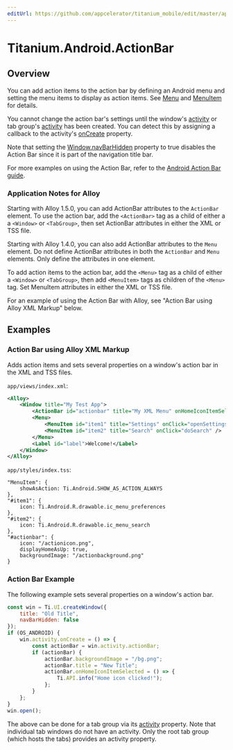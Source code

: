 ```yaml
---
editUrl: https://github.com/appcelerator/titanium_mobile/edit/master/apidoc/Titanium/Android/ActionBar.yml
---
```

# Titanium.Android.ActionBar

<TypeHeader/>

## Overview

You can add action items to the action bar by defining an Android menu and setting the
menu items to display as action items. See [Menu](Titanium.Android.Menu) and
[MenuItem](Titanium.Android.MenuItem) for details.

You cannot change the action bar's settings until the window's [activity](Titanium.UI.Window.activity)
or tab group's [activity](Titanium.UI.TabGroup.activity) has been created.
You can detect this by assigning a callback to the activity's [onCreate](Titanium.Android.Activity.onCreate)
property.

Note that setting the [Window.navBarHidden](Titanium.UI.Window.navBarHidden) property
to true disables the Action Bar since it is part of the navigation title bar.

For more examples on using the Action Bar, refer to the
[Android Action Bar guide](https://titaniumsdk.com/guide/Titanium_SDK/Titanium_SDK_How-tos/User_Interface_Deep_Dives/Android_UI_Components_and_Conventions/Android_Action_Bar.html).

### Application Notes for Alloy

Starting with Alloy 1.5.0, you can add ActionBar attributes to the `ActionBar` element.
To use the action bar, add the `<ActionBar>` tag as a child of either a
a `<Window>` or `<TabGroup>`, then set ActionBar attributes in either the XML or TSS file.

Starting with Alloy 1.4.0, you can also add ActionBar attributes to the `Menu` element.
Do not define ActionBar attributes in both the `ActionBar` and `Menu` elements. Only define the
attributes in one element.

To add action items to the action bar, add the `<Menu>` tag as a child of either
a `<Window>` or `<TabGroup>`, then add `<MenuItem>` tags as children of the `<Menu>` tag.
Set MenuItem attributes in either the XML or TSS file.

For an example of using the Action Bar with Alloy, see "Action Bar using Alloy XML Markup" below.

## Examples

### Action Bar using Alloy XML Markup

Adds action items and sets several properties on a window's action bar in the XML and TSS files.

`app/views/index.xml`:
``` xml
<Alloy>
    <Window title="My Test App">
        <ActionBar id="actionbar" title="My XML Menu" onHomeIconItemSelected="doMenuClick" />
        <Menu>
            <MenuItem id="item1" title="Settings" onClick="openSettings" />
            <MenuItem id="item2" title="Search" onClick="doSearch" />
        </Menu>
        <Label id="label">Welcome!</Label>
    </Window>
</Alloy>
```

`app/styles/index.tss`:
```
"MenuItem": {
    showAsAction: Ti.Android.SHOW_AS_ACTION_ALWAYS
},
"#item1": {
    icon: Ti.Android.R.drawable.ic_menu_preferences
},
"#item2": {
    icon: Ti.Android.R.drawable.ic_menu_search
},
"#actionbar": {
    icon: "/actionicon.png",
    displayHomeAsUp: true,
    backgroundImage: "/actionbackground.png"
}
```

### Action Bar Example

The following example sets several properties on a window's action bar.

``` js
const win = Ti.UI.createWindow({
    title: "Old Title",
    navBarHidden: false
});
if (OS_ANDROID) {
    win.activity.onCreate = () => {
        const actionBar = win.activity.actionBar;
        if (actionBar) {
            actionBar.backgroundImage = "/bg.png";
            actionBar.title = "New Title";
            actionBar.onHomeIconItemSelected = () => {
                Ti.API.info("Home icon clicked!");
            };
        }
    };
}
win.open();
```

The above can be done for a tab group via its [activity](Titanium.UI.TabGroup.activity) property.
Note that individual tab windows do not have an activity. Only the root tab group (which hosts the tabs)
provides an activity property.

<ApiDocs/>
